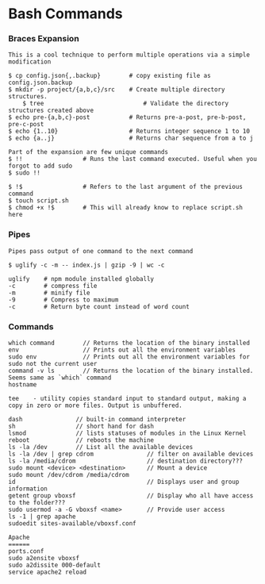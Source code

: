 # Bash Commands

### Braces Expansion

```
This is a cool technique to perform multiple operations via a simple modification

$ cp config.json{,.backup}        # copy existing file as config.json.backup
$ mkdir -p project/{a,b,c}/src    # Create multiple directory structures.
    $ tree                            # Validate the directory structures created above
$ echo pre-{a,b,c}-post           # Returns pre-a-post, pre-b-post, pre-c-post
$ echo {1..10}                    # Returns integer sequence 1 to 10
$ echo {a..j}                     # Returns char sequence from a to j

Part of the expansion are few unique commands
$ !!                 # Runs the last command executed. Useful when you forgot to add sudo
$ sudo !!

$ !$                 # Refers to the last argument of the previous command
$ touch script.sh
$ chmod +x !$        # This will already know to replace script.sh here
```

### Pipes

```
Pipes pass output of one command to the next command

$ uglify -c -m -- index.js | gzip -9 | wc -c

uglify    # npm module installed globally
-c        # compress file
-m        # minify file
-9        # Compress to maximum
-c        # Return byte count instead of word count
```

### Commands

    which command        // Returns the location of the binary installed
    env                  // Prints out all the environment variables
    sudo env             // Prints out all the environment variables for sudo not the current user
    command -v ls        // Returns the location of the binary installed. Seems same as `which` command
    hostname

    tee    - utility copies standard input to standard output, making a copy in zero or more files. Output is unbuffered.

    dash               // built-in command interpreter
    sh                 // short hand for dash
    lsmod              // lists statuses of modules in the Linux Kernel
    reboot             // reboots the machine
    ls -la /dev        // List all the available devices
    ls -la /dev | grep cdrom               // filter on available devices
    ls -la /media/cdrom                    // destination directory???
    sudo mount <device> <destination>      // Mount a device
    sudo mount /dev/cdrom /media/cdrom
    id                                     // Displays user and group information
    getent group vboxsf                    // Display who all have access to the folder???
    sudo usermod -a -G vboxsf <name>       // Provide user access
    ls -1 | grep apache
    sudoedit sites-available/vboxsf.conf

    Apache
    ======
    ports.conf
    sudo a2ensite vboxsf
    sudo a2dissite 000-default
    service apache2 reload
